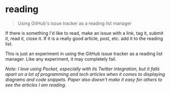 # reading

> Using GitHub's issue tracker as a reading list manager

If there is something I'd like to read, make an issue with a link, tag it,
submit it, read it, close it. If it is a really good article, post, etc. add
it to the reading list.

This is just an experiment in using the GitHub issue tracker as a reading
list manager. Like any experiment, it may completely fail.

*Note: I love using Pocket, especially with its Twitter integration, but it
falls apart on a lot of programming and tech articles when it comes to
displaying diagrams and code snippets. Paper also doesn't make it easy for
others to see the articles I am reading.*

